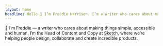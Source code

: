 ```yaml
---
layout: home
headline: Hello 👋 I’m Freddie Harrison. I’m a writer who cares about making things simple, accessible and a little more human.
---
```


👋 I’m Freddie — a writer who cares about making things simple, accessible and human. I’m the Head of Content and Copy at <a href="https://www.sketch.com" target="_blank">Sketch</a>, where we’re helping people design, collaborate and create incredible products.
